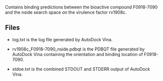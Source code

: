 Contains binding predictions between the bioactive compound F0918-7090 and the nside search space on the virulence factor rv1908c.

## Files

- log.txt is the log file generated by AutoDock Vina.

- rv1908c_F0918-7090_nside.pdbqt is the PDBQT file generated by AutoDock Vina containing the orientation and binding location of F0918-7090.

- stdoe.txt is the combined STDOUT and STDERR output of AutoDock Vina.

